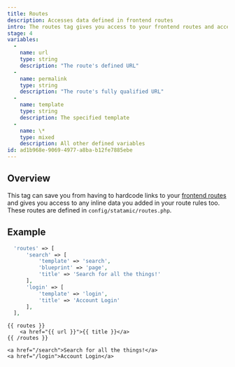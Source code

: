 ```yaml
---
title: Routes
description: Accesses data defined in frontend routes
intro: The routes tag gives you access to your frontend routes and access any data set inline.
stage: 4
variables:
  -
    name: url
    type: string
    description: "The route's defined URL"
  -
    name: permalink
    type: string
    description: "The route's fully qualified URL"
  -
    name: template
    type: string
    description: The specified template
  -
    name: \*
    type: mixed
    description: All other defined variables
id: ad1b968e-9069-4977-a8ba-b12fe7885ebe
---
```

## Overview
This tag can save you from having to hardcode links to your [frontend routes](/routes) and gives you access to any inline data you added in your route rules too. These routes are defined in `config/statamic/routes.php`.

## Example

``` php
  'routes' => [
      'search' => [
          'template' => 'search',
          'blueprint' => 'page',
          'title' => 'Search for all the things!'
      ],
      'login' => [
          'template' => 'login',
          'title' => 'Account Login'
      ],
  ],
```

```
{{ routes }}
    <a href="{{ url }}">{{ title }}</a>
{{ /routes }}
```

``` output
<a href="/search">Search for all the things!</a>
<a href="/login">Account Login</a>
```
